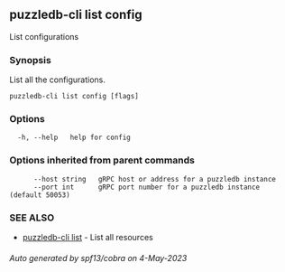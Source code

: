 ## puzzledb-cli list config

List configurations

### Synopsis

List all the configurations.

```
puzzledb-cli list config [flags]
```

### Options

```
  -h, --help   help for config
```

### Options inherited from parent commands

```
      --host string   gRPC host or address for a puzzledb instance
      --port int      gRPC port number for a puzzledb instance (default 50053)
```

### SEE ALSO

* [puzzledb-cli list](puzzledb-cli_list.md)	 - List all resources

###### Auto generated by spf13/cobra on 4-May-2023
